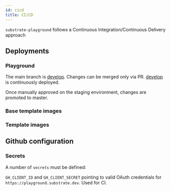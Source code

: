 ```yaml
---
id: cicd
title: CI/CD
---
```


`substrate-playground` follows a Continuous Integration/Continuous Delivery approach

## Deployments

### Playground

The main branch is [develop](https://github.com/paritytech/substrate-playground/tree/develop). Changes can be merged only via PR.
[develop](https://github.com/paritytech/substrate-playground/tree/develop) is continuously deployed.

Once manually approved on the staging environment, changes are promoted to master.

### Base template images

### Template images

## Github configuration

### Secrets

A number of `secrets` must be defined:

`GH_CLIENT_ID` and `GH_CLIENT_SECRET` pointing to valid OAuth credentials for `https://playground.substrate.dev`. Used for CI.
